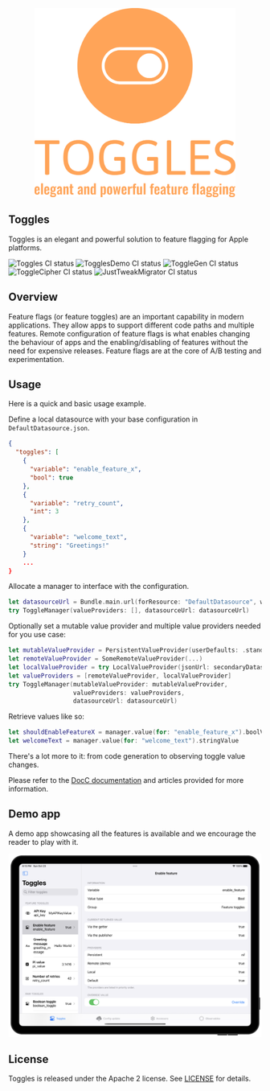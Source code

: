 <p align="center">
<img src="Resources/logo-no-background.png" width="400" height="376" />
</p>

## Toggles

Toggles is an elegant and powerful solution to feature flagging for Apple platforms.

![Toggles CI status](https://github.com/TogglesPlatform/Toggles/actions/workflows/run-tests-Toggles.yml/badge.svg)
![TogglesDemo CI status](https://github.com/TogglesPlatform/Toggles/actions/workflows/build-TogglesDemo.yml/badge.svg)
![ToggleGen CI status](https://github.com/TogglesPlatform/Toggles/actions/workflows/run-tests-ToggleGen.yml/badge.svg)
![ToggleCipher CI status](https://github.com/TogglesPlatform/Toggles/actions/workflows/run-tests-ToggleCipher.yml/badge.svg)
![JustTweakMigrator CI status](https://github.com/TogglesPlatform/Toggles/actions/workflows/run-tests-JustTweakMigrator.yml/badge.svg)


## Overview

Feature flags (or feature toggles) are an important capability in modern applications. They allow apps to support different code paths and multiple features. Remote configuration of feature flags is what enables changing the behaviour of apps and the enabling/disabling of features without the need for expensive releases.
Feature flags are at the core of A/B testing and experimentation.

## Usage

Here is a quick and basic usage example.

Define a local datasource with your base configuration in `DefaultDatasource.json`.


```json
{
  "toggles": [
    {
      "variable": "enable_feature_x",
      "bool": true
    },
    {
      "variable": "retry_count",
      "int": 3
    },
    {
      "variable": "welcome_text",
      "string": "Greetings!"
    }
    ...
}
```

Allocate a manager to interface with the configuration.

```swift
let datasourceUrl = Bundle.main.url(forResource: "DefaultDatasource", withExtension: "json")!
try ToggleManager(valueProviders: [], datasourceUrl: datasourceUrl)
```

Optionally set a mutable value provider and multiple value providers needed for you use case: 

```swift
let mutableValueProvider = PersistentValueProvider(userDefaults: .standard)
let remoteValueProvider = SomeRemoteValueProvider(...)
let localValueProvider = try LocalValueProvider(jsonUrl: secondaryDatasourceUrl)
let valueProviders = [remoteValueProvider, localValueProvider]
try ToggleManager(mutableValueProvider: mutableValueProvider,
                  valueProviders: valueProviders,
                  datasourceUrl: datasourceUrl)
```

Retrieve values like so:

```swift
let shouldEnableFeatureX = manager.value(for: "enable_feature_x").boolValue
let welcomeText = manager.value(for: "welcome_text").stringValue
```

There's a lot more to it: from code generation to observing toggle value changes.

Please refer to the [DocC documentation](https://togglesplatform.github.io/Toggles/documentation/toggles/) and articles provided for more information.

## Demo app

A demo app showcasing all the features is available and we encourage the reader to play with it. 

![Toggles view in Demo app](Sources/Toggles.docc/Resources/DemoApp_iPad.png)


## License

Toggles is released under the Apache 2 license. See [LICENSE](LICENSE) for details.
